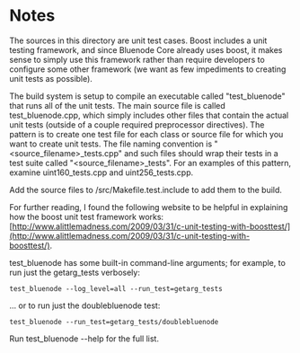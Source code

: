 # Notes
The sources in this directory are unit test cases.  Boost includes a
unit testing framework, and since Bluenode Core already uses boost, it makes
sense to simply use this framework rather than require developers to
configure some other framework (we want as few impediments to creating
unit tests as possible).

The build system is setup to compile an executable called "test_bluenode"
that runs all of the unit tests.  The main source file is called
test_bluenode.cpp, which simply includes other files that contain the
actual unit tests (outside of a couple required preprocessor
directives).  The pattern is to create one test file for each class or
source file for which you want to create unit tests.  The file naming
convention is "<source_filename>_tests.cpp" and such files should wrap
their tests in a test suite called "<source_filename>_tests".  For an
examples of this pattern, examine uint160_tests.cpp and
uint256_tests.cpp.

Add the source files to /src/Makefile.test.include to add them to the build.

For further reading, I found the following website to be helpful in
explaining how the boost unit test framework works:
[http://www.alittlemadness.com/2009/03/31/c-unit-testing-with-boosttest/](http://www.alittlemadness.com/2009/03/31/c-unit-testing-with-boosttest/).

test_bluenode has some built-in command-line arguments; for
example, to run just the getarg_tests verbosely:

    test_bluenode --log_level=all --run_test=getarg_tests

... or to run just the doublebluenode test:

    test_bluenode --run_test=getarg_tests/doublebluenode

Run  test_bluenode --help   for the full list.


